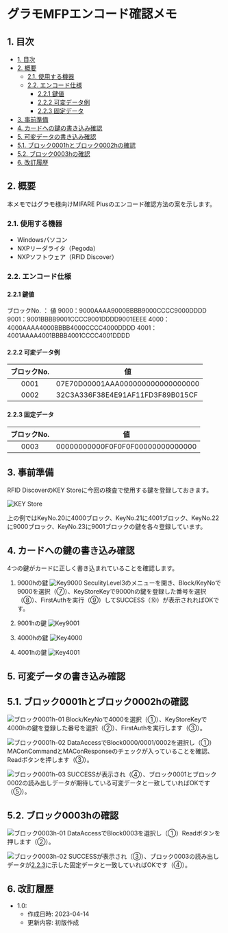 <!-- omit in toc -->
# グラモMFPエンコード確認メモ

## 1. 目次
- [1. 目次](#1-目次)
- [2. 概要](#2-概要)
  - [2.1. 使用する機器](#21-使用する機器)
  - [2.2. エンコード仕様](#22-エンコード仕様)
    - [2.2.1 鍵値](#221-鍵値)
    - [2.2.2 可変データ例](#222-可変データ例)
    - [2.2.3 固定データ](#223-固定データ)
- [3. 事前準備](#3-事前準備)
- [4. カードへの鍵の書き込み確認](#4-カードへの鍵の書き込み確認)
- [5. 可変データの書き込み確認](#5-可変データの書き込み確認)
- [5.1. ブロック0001hとブロック0002hの確認](#51-ブロック0001hとブロック0002hの確認)
- [5.2. ブロック0003hの確認](#52-ブロック0003hの確認)
- [6. 改訂履歴](#6-改訂履歴)

## 2. 概要
本メモではグラモ様向けMIFARE Plusのエンコード確認方法の案を示します。
### 2.1. 使用する機器
  - Windowsパソコン
  - NXPリーダライタ（Pegoda）
  - NXPソフトウェア（RFID Discover）
  
### 2.2. エンコード仕様

#### 2.2.1 鍵値
ブロックNo. ： 値
9000：9000AAAA9000BBBB9000CCCC9000DDDD
9001：9001BBBB9001CCCC9001DDDD9001EEEE
4000：4000AAAA4000BBBB4000CCCC4000DDDD
4001：4001AAAA4001BBBB4001CCCC4001DDDD


#### 2.2.2 可変データ例
| ブロックNo. | 値 |
| :---: | ---- |
| 0001 | 07E70D00001AAA000000000000000000 |
| 0002 | 32C3A336F38E4E91AF11FD3F89B015CF |


#### 2.2.3 固定データ
| ブロックNo. | 値 |
| :---: | ---- |
| 0003 | 00000000000F0F0F0F00000000000000 |


## 3. 事前準備
RFID DiscoverのKEY Storeに今回の検査で使用する鍵を登録しておきます。

![KEY Store](./グラモMFP00.png)

上の例ではKeyNo.20に4000ブロック、KeyNo.21に4001ブロック、KeyNo.22に9000ブロック、KeyNo.23に9001ブロックの鍵を各々登録しています。

## 4. カードへの鍵の書き込み確認
4つの鍵がカードに正しく書き込まれていることを確認します。

1. 9000hの鍵
![Key9000](./グラモMFP_Key9000.png)
SeculityLevel3のメニューを開き、Block/KeyNoで9000を選択（⑦）、KeyStoreKeyで9000hの鍵を登録した番号を選択（⑧）、FirstAuthを実行（⑨）してSUCCESS（⑩）が表示されればOKです。

2. 9001hの鍵
![Key9001](./グラモMFP_Key9001.png)

3. 4000hの鍵
![Key4000](./グラモMFP_Key4000.png)

4. 4001hの鍵
![Key4001](./グラモMFP_Key4001.png)


## 5. 可変データの書き込み確認

## 5.1. ブロック0001hとブロック0002hの確認
![ブロック0001h-01](./グラモMFP08.png)
Block/KeyNoで4000を選択（①）、KeyStoreKeyで4000hの鍵を登録した番号を選択（②）、FirstAuthを実行します（③）。

![ブロック0001h-02](./グラモMFP09.png)
DataAccessでBlock0000/0001/0002を選択し（①）MAConCommandとMAConResponseのチェックが入っていることを確認、Readボタンを押します（③）。

![ブロック0001h-03](./グラモMFP10.png)
SUCCESSが表示され（④）、ブロック0001とブロック0002の読み出しデータが期待している可変データと一致していればOKです（⑤）。

## 5.2. ブロック0003hの確認
![ブロック0003h-01](./グラモMFP11.png)
DataAccessでBlock0003を選択し（①）Readボタンを押します（②）。

![ブロック0003h-02](./グラモMFP12.png)
SUCCESSが表示され（③）、ブロック0003の読み出しデータが[2.2.3](#223-固定データ)に示した固定データと一致していればOKです（④）。


## 6. 改訂履歴
- 1.0:
  - 作成日時: 2023-04-14
  - 更新内容: 初版作成
